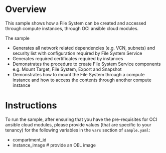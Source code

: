 # Overview

This sample shows how a File System can be created and accessed through compute instances, through OCI ansible cloud modules.

The sample 
- Generates all network related dependencies (e.g. VCN, subnets) and security list with configuration required by File System Service
- Generates required certificates required by instances
- Demonstrates the procedure to create File System Service components e.g. Mount Target, File System, Export and Snapshot
- Demonstrates how to mount the File System through a compute instance and how to access the contents through another compute instance

# Instructions

To run the sample, after ensuring that you have the pre-requisites for OCI ansible cloud modules, please provide values (that are specific to your tenancy) for the following variables in the `vars` section of `sample.yaml`:
- compartment_id
- instance_image # provide an OEL image
